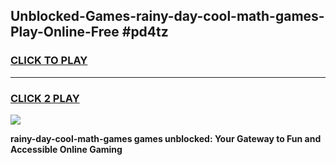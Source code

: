 
## Unblocked-Games-rainy-day-cool-math-games-Play-Online-Free #pd4tz
<h3>
<a href="https://us.freeplayer.one?title=rainy-day-cool-math-games&ref=10M">CLICK TO PLAY</a></h3>
<hr>

<h3>
<a href="https://us.freeplayer.one?title=rainy-day-cool-math-games&ref=10M">CLICK 2 PLAY</a>
  
</h3>

<a href="https://us.freeplayer.one?title=rainy-day-cool-math-games&ref=10M"><img src="https://clearcache.store/games.png"></a>


**rainy-day-cool-math-games games unblocked: Your Gateway to Fun and Accessible Online Gaming**
